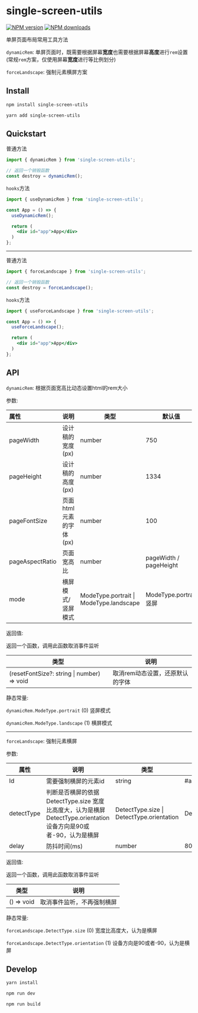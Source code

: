 # single-screen-utils

[![NPM version](https://img.shields.io/npm/v/single-screen-utils.svg?style=for-the-badge)](https://npmjs.org/package/single-screen-utils)
[![NPM downloads](http://img.shields.io/npm/dm/single-screen-utils.svg?style=for-the-badge)](https://npmjs.org/package/single-screen-utils)

单屏页面布局常用工具方法

`dynamicRem`: 单屏页面时，既需要根据屏幕**宽度**也需要根据屏幕**高度**进行`rem`设置 (常规`rem`方案，仅使用屏幕**宽度**进行等比例划分)

`forceLandscape`: 强制元素横屏方案

## Install

```bash
npm install single-screen-utils

yarn add single-screen-utils
```

## Quickstart

普通方法
```javascript
import { dynamicRem } from 'single-screen-utils';

// 返回一个销毁函数
const destroy = dynamicRem();
```

`hooks`方法
```jsx
import { useDynamicRem } from 'single-screen-utils';

const App = () => {
  useDynamicRem();

  return (
    <div id="app">App</div>
  )
};
```
***

普通方法
```javascript
import { forceLandscape } from 'single-screen-utils';

// 返回一个销毁函数
const destroy = forceLandscape();
```

`hooks`方法
```jsx
import { useForceLandscape } from 'single-screen-utils';

const App = () => {
  useForceLandscape();

  return (
    <div id="app">App</div>
  )
};
```

## API

`dynamicRem`: 根据页面宽高比动态设置html的rem大小

参数:

| 属性            | 说明                    | 类型                                    | 默认值                 |
| :-------------- | ----------------------- | --------------------------------------- | ---------------------- |
| pageWidth       | 设计稿的宽度 (px)       | number                                  | 750                    |
| pageHeight      | 设计稿的高度 (px)       | number                                  | 1334                   |
| pageFontSize    | 页面html元素的字体 (px) | number                                  | 100                    |
| pageAspectRatio | 页面宽高比              | number                                  | pageWidth / pageHeight             |
| mode            | 横屏模式/竖屏模式       | ModeType.portrait \| ModeType.landscape | ModeType.portrait 竖屏 |


返回值:

返回一个函数，调用此函数取消事件监听

| 类型 | 说明                            |
| -------- | ------------------------------- |
| (resetFontSize?: string \| number) => void | 取消rem动态设置，还原默认的字体 |

静态常量:

`dynamicRem.ModeType.portrait` (0) 竖屏模式

`dynamicRem.ModeType.landscape` (1) 横屏模式

***

`forceLandscape`: 强制元素横屏

参数:

| 属性       | 说明                                                         | 类型                                           | 默认值          |
| ---------- | ------------------------------------------------------------ | ---------------------------------------------- | --------------- |
| Id         | 需要强制横屏的元素id                                         | string                                         | \#app           |
| detectType | 判断是否横屏的依据 <br> DetectType.size 宽度比高度大，认为是横屏 <br> DetectType.orientation 设备方向是90或者-90，认为是横屏 | DetectType.size \| DetectType.orientation | DetectType.size |
| delay      | 防抖时间(ms)                                                 | number                                         | 800             |

返回值:

返回一个函数，调用此函数取消事件监听

| 类型 | 说明                            |
| -------- | ------------------------------- |
| () => void | 取消事件监听，不再强制横屏 |

静态常量:

`forceLandscape.DetectType.size` (0) 宽度比高度大，认为是横屏

`forceLandscape.DetectType.orientation` (1) 设备方向是90或者-90，认为是横屏

## Develop

```bash
yarn install

npm run dev

npm run build
```
